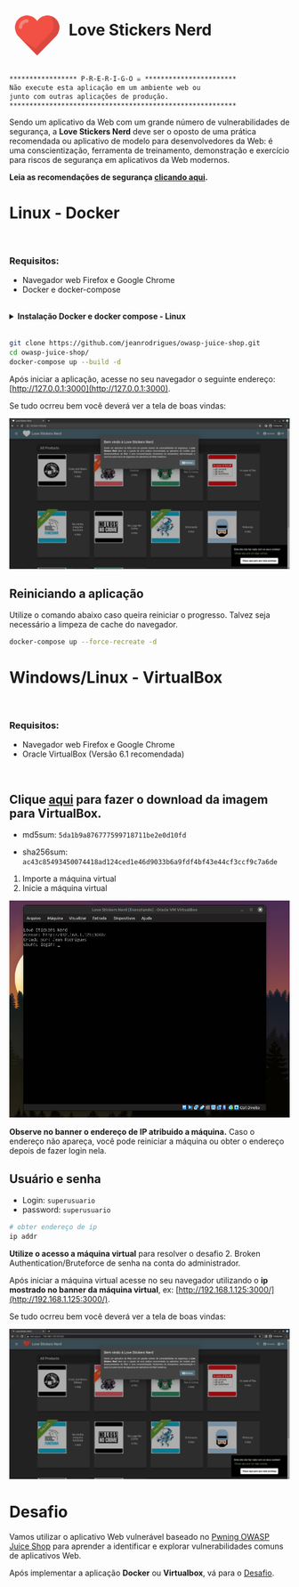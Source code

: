 # <img alt="love" src="imagens/logo.png" style="max-width: 100%;" width="100" height="100" align="middle"> Love Stickers Nerd

```
***************** P-R-E-R-I-G-O ☠️ ***********************
Não execute esta aplicação em um ambiente web ou 
junto com outras aplicações de produção. 
*********************************************************
```
Sendo um aplicativo da Web com um grande número de vulnerabilidades de segurança, a **Love Stickers Nerd** deve ser o oposto de uma prática recomendada ou aplicativo de modelo para desenvolvedores da Web: é uma conscientização, ferramenta de treinamento, demonstração e exercício para riscos de segurança em aplicativos da Web modernos.

**Leia as recomendações de segurança [clicando aqui](./config/README.md).**  

# Linux - Docker

<div style="display: inline_block"><br>
  <h3 align="left">Requisitos:</h3>
  <ul>
    <li>Navegador web Firefox e Google Chrome</li>
    <li>Docker e docker-compose</li>
  </ul>  
</div>
<br> 

<details>
    <summary><b>Instalação Docker e docker compose - Linux</b></summary>  
      <pre>
        sudo apt install -y docker.io docker-compose
        # add usuario ao grupo docker
        sudo usermod -aG docker $USER
        # pode ser necessário reiniciar a sessão para aplicar as permissões ao usuário
      </pre>
  </details><br>

```bash
git clone https://github.com/jeanrodrigues/owasp-juice-shop.git
cd owasp-juice-shop/
docker-compose up --build -d
```

Após iniciar a aplicação, acesse no seu navegador o seguinte endereço: [http://127.0.0.1:3000](http://127.0.0.1:3000).  

Se tudo ocrreu bem você deverá ver a tela de boas vindas:  

![boasvindas](./imagens/boasvindas.png)


## Reiniciando a aplicação 

Utilize o comando abaixo caso queira reiniciar o progresso. Talvez seja necessário a limpeza de cache do navegador.
```bash
docker-compose up --force-recreate -d
```

# Windows/Linux - VirtualBox  

<div style="display: inline_block"><br>
  <h3 align="left">Requisitos:</h3>
  <ul>
    <li>Navegador web Firefox e Google Chrome</li>
    <li>Oracle VirtualBox (Versão 6.1 recomendada)</li>
  </ul>  
</div>
<br> 

## Clique [aqui](https://s3.amazonaws.com/eua.cloud2.superlogica.com/owasp-juice-shop/Love_Stickers_Nerd.ova) para fazer o download da imagem para VirtualBox.

- md5sum: `5da1b9a876777599718711be2e0d10fd`

- sha256sum: `ac43c85493450074418ad124ced1e46d9033b6a9fdf4bf43e44cf3ccf9c7a6de`

1. Importe a máquina virtual
1. Inicie a máquina virtual

![virtualbox](./imagens/virtualbox.png)

**Observe no banner o endereço de IP atribuido a máquina.** Caso o endereço não apareça, você pode reiniciar a máquina ou obter o endereço depois de fazer login nela.  

## Usuário e senha
- Login: `superusuario`
- password: `superusuario`

```bash
# obter endereço de ip
ip addr
```

**Utilize o acesso a máquina virtual** para resolver o desafio 2. Broken Authentication/Bruteforce de senha na conta do administrador.

Após iniciar a máquina virtual acesse no seu navegador utilizando o **ip mostrado no banner da máquina virtual**, ex: [http://192.168.1.125:3000/](http://192.168.1.125:3000/).  

Se tudo ocrreu bem você deverá ver a tela de boas vindas:  

![boasvindas](./imagens/boasvindas2.png)

# Desafio

Vamos utilizar o aplicativo Web vulnerável baseado no [Pwning OWASP Juice Shop](https://pwning.owasp-juice.shop/) para aprender a identificar e explorar vulnerabilidades comuns de aplicativos Web.

Após implementar a aplicação **Docker** ou **Virtualbox**, vá para o [Desafio](DESAFIO.md).
